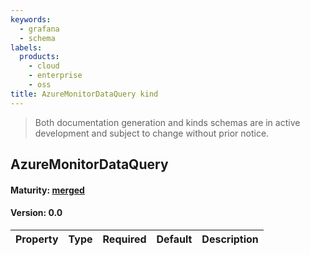 ```yaml
---
keywords:
  - grafana
  - schema
labels:
  products:
    - cloud
    - enterprise
    - oss
title: AzureMonitorDataQuery kind
---
```

> Both documentation generation and kinds schemas are in active development and subject to change without prior notice.

## AzureMonitorDataQuery

#### Maturity: [merged](../../../maturity/#merged)
#### Version: 0.0



| Property | Type | Required | Default | Description |
|----------|------|----------|---------|-------------|


